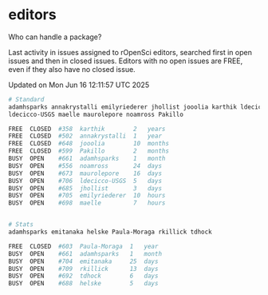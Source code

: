 # editors

Who can handle a package?

Last activity in issues assigned to rOpenSci editors, searched first in open
issues and then in closed issues. Editors with no open issues are FREE, even if
they also have no closed issue.


Updated on Mon Jun 16 12:11:57 UTC 2025

```bash
# Standard
adamhsparks annakrystalli emilyriederer jhollist jooolia karthik ldecicco
ldecicco-USGS maelle maurolepore noamross Pakillo

FREE  CLOSED  #358  karthik        2   years
FREE  CLOSED  #502  annakrystalli  1   year
FREE  CLOSED  #648  jooolia        10  months
FREE  CLOSED  #599  Pakillo        2   months
BUSY  OPEN    #661  adamhsparks    1   month
BUSY  OPEN    #556  noamross       24  days
BUSY  OPEN    #673  maurolepore    16  days
BUSY  OPEN    #706  ldecicco-USGS  5   days
BUSY  OPEN    #685  jhollist       3   days
BUSY  OPEN    #705  emilyriederer  10  hours
BUSY  OPEN    #698  maelle         7   hours


# Stats
adamhsparks emitanaka helske Paula-Moraga rkillick tdhock

FREE  CLOSED  #603  Paula-Moraga  1   year
BUSY  OPEN    #661  adamhsparks   1   month
BUSY  OPEN    #704  emitanaka     25  days
BUSY  OPEN    #709  rkillick      13  days
BUSY  OPEN    #692  tdhock        6   days
BUSY  OPEN    #688  helske        5   days
```
